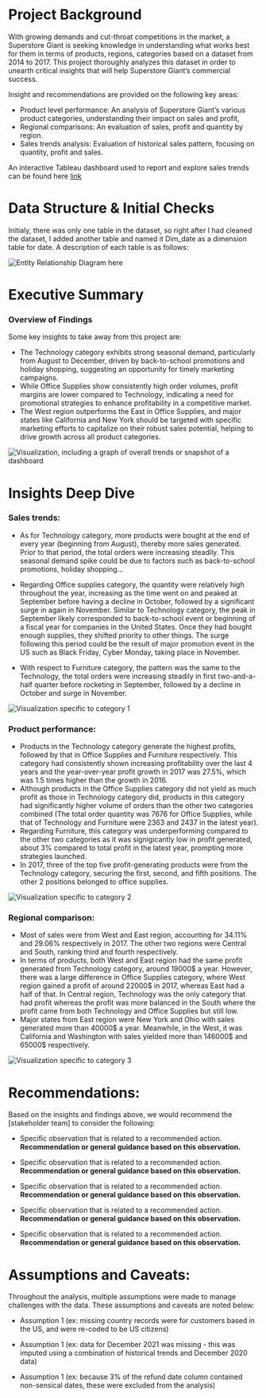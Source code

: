 
# Project Background
With growing demands and cut-throat competitions in the market, a Superstore Giant is seeking knowledge in understanding what works best for them in terms of products, regions, categories based on a dataset from 2014 to 2017.  This project thoroughly analyzes this dataset in order to unearth critical insights that will help Superstore Giant’s commercial success.

Insight and recommendations are provided on the following key areas:

- Product level performance: An analysis of Superstore Giant’s various product categories, understanding their impact on sales and profit,
- Regional comparisons: An evaluation of sales, profit and quantity by region.
- Sales trends analysis: Evaluation of historical sales pattern, focusing on quantity, profit and sales.

An interactive Tableau dashboard used to report and explore sales trends can be found here [link](Dashboard)



# Data Structure & Initial Checks

Initialy, there was only one table in the dataset, so right after I had cleaned the dataset, I added another table and named it Dim_date as a dimension table for date. A description of each table is as follows:

![Entity Relationship Diagram here](Images/ERD.png)



# Executive Summary

### Overview of Findings

Some key insights to take away from this project are: 
- The Technology category exhibits strong seasonal demand, particularly from August to December, driven by back-to-school promotions and holiday shopping, suggesting an opportunity for timely marketing campaigns.
- While Office Supplies show consistently high order volumes, profit margins are lower compared to Technology, indicating a need for promotional strategies to enhance profitability in a competitive market.
- The West region outperforms the East in Office Supplies, and major states like California and New York should be targeted with specific marketing efforts to capitalize on their robust sales potential, helping to drive growth across all product categories.

![Visualization, including a graph of overall trends or snapshot of a dashboard](Images/Dashboard.png)



# Insights Deep Dive
### Sales trends:

- As for Technology category, more products were bought at the end of every year (beginning from August), thereby more sales generated. Prior to that period, the total orders were increasing steadily. This seasonal demand spike could be due to factors such as back-to-school promotions, holiday shopping…

- Regarding Office supplies category, the quantity were relatively high throughout the year, increasing as the time went on and peaked at September before having a decline in October, followed by a significant surge in again in November. Similar to Technology category, the peak in September likely corresponded to back-to-school event or beginning of a fiscal year for companies in the United States. Once they had bought enough supplies, they shifted priority to other things. The surge following this period could be the result of major promotion event in the US such as Black Friday, Cyber Monday, taking place in November.

- With respect to Furniture category, the pattern was the same to the Technology, the total orders were increasing steadily in first two-and-a-half quarter before rocketing in September, followed by a decline in October and surge in November.

![Visualization specific to category 1](Images/Salestrend.png)


### Product performance:

- Products in the Technology category generate the highest profits, followed by that in Office Supplies and Furniture respectively.  This category had consistently shown increasing profitability over the last 4 years and the year-over-year profit growth in 2017 was 27.5%, which was 1.5 times higher than the growth in 2016.
- Although products in the Office Supplies category did not yield as much profit as those in Technology category did, products in this category had significantly higher volume of orders than the other two categories combined (The total order quantity was 7676 for Office Supplies, while that of Technology and Furniture were 2363 and 2437 in the latest year).
- Regarding Furniture, this category was underperforming compared to the other two categories as it was signigicantly low in profit generated, about 3% compared to total profit in the latest year, prompting more strategies launched.
- In 2017, three of the top five profit-generating products were from the Technology category, securing the first, second, and fifth positions. The other 2 positions belonged to office supplies.

![Visualization specific to category 2](Images/Productperformance.png)


### Regional comparison:

- Most of sales were from West and East region, accounting for 34.11% and 29.06% respectively in 2017. The other two regions were Central and South, ranking third and fourth respectively.
- In terms of products, both West and East region had the same profit generated from Technology category, around 19000$ a year. However, there was a large difference in Office Supplies category, where West region gained a profit of around 22000$ in 2017, whereas East had a half of that. In Central region, Technology was the only category that had profit whereas the profit was more balanced in the South where the profit came from both Technology and Office Supplies but still low.
- Major states from East region were New York and Ohio with sales generated more than 40000$ a year. Meanwhile, in the West, it was California and Washington with sales yielded more than 146000$ and 65000$ respectively.

![Visualization specific to category 3](Images/RegionComparison.png)

# Recommendations:

Based on the insights and findings above, we would recommend the [stakeholder team] to consider the following: 

* Specific observation that is related to a recommended action. **Recommendation or general guidance based on this observation.**
  
* Specific observation that is related to a recommended action. **Recommendation or general guidance based on this observation.**
  
* Specific observation that is related to a recommended action. **Recommendation or general guidance based on this observation.**
  
* Specific observation that is related to a recommended action. **Recommendation or general guidance based on this observation.**
  
* Specific observation that is related to a recommended action. **Recommendation or general guidance based on this observation.**
  


# Assumptions and Caveats:

Throughout the analysis, multiple assumptions were made to manage challenges with the data. These assumptions and caveats are noted below:

* Assumption 1 (ex: missing country records were for customers based in the US, and were re-coded to be US citizens)
  
* Assumption 1 (ex: data for December 2021 was missing - this was imputed using a combination of historical trends and December 2020 data)
  
* Assumption 1 (ex: because 3% of the refund date column contained non-sensical dates, these were excluded from the analysis)
